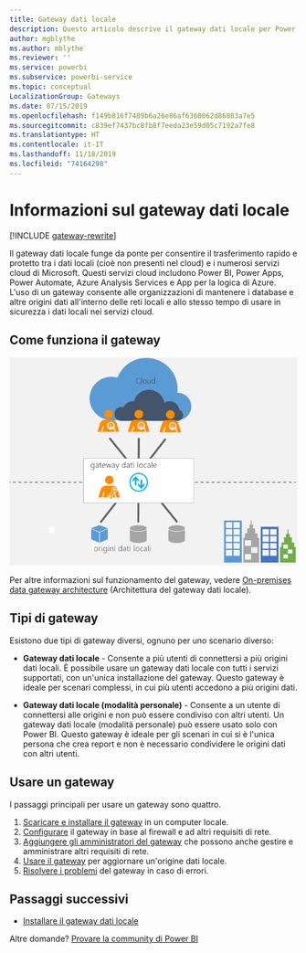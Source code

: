 ```yaml
---
title: Gateway dati locale
description: Questo articolo descrive il gateway dati locale per Power BI. È possibile usare questo gateway per usare le origini dati DirectQuery. È anche possibile usare questo gateway per aggiornare i set di dati cloud con dati locali.
author: mgblythe
ms.author: mblythe
ms.reviewer: ''
ms.service: powerbi
ms.subservice: powerbi-service
ms.topic: conceptual
LocalizationGroup: Gateways
ms.date: 07/15/2019
ms.openlocfilehash: f149b816f7489b6a26e86af6360062d86083a7e5
ms.sourcegitcommit: c839ef7437bc8fb8f7eeda23e59d05c7192a7fe8
ms.translationtype: HT
ms.contentlocale: it-IT
ms.lasthandoff: 11/18/2019
ms.locfileid: "74164298"
---
```

# <a name="what-is-an-on-premises-data-gateway"></a>Informazioni sul gateway dati locale

[!INCLUDE [gateway-rewrite](includes/gateway-rewrite.md)]

Il gateway dati locale funge da ponte per consentire il trasferimento rapido e protetto tra i dati locali (cioè non presenti nel cloud) e i numerosi servizi cloud di Microsoft. Questi servizi cloud includono Power BI, Power Apps, Power Automate, Azure Analysis Services e App per la logica di Azure. L'uso di un gateway consente alle organizzazioni di mantenere i database e altre origini dati all'interno delle reti locali e allo stesso tempo di usare in sicurezza i dati locali nei servizi cloud.

## <a name="how-the-gateway-works"></a>Come funziona il gateway

![Panoramica del gateway](media/service-gateway-onprem/on-premises-data-gateway.png)

Per altre informazioni sul funzionamento del gateway, vedere [On-premises data gateway architecture](/data-integration/gateway/service-gateway-onprem-indepth) (Architettura del gateway dati locale).

## <a name="types-of-gateways"></a>Tipi di gateway

Esistono due tipi di gateway diversi, ognuno per uno scenario diverso:

* **Gateway dati locale** - Consente a più utenti di connettersi a più origini dati locali. È possibile usare un gateway dati locale con tutti i servizi supportati, con un'unica installazione del gateway. Questo gateway è ideale per scenari complessi, in cui più utenti accedono a più origini dati.

* **Gateway dati locale (modalità personale)** - Consente a un utente di connettersi alle origini e non può essere condiviso con altri utenti. Un gateway dati locale (modalità personale) può essere usato solo con Power BI. Questo gateway è ideale per gli scenari in cui si è l'unica persona che crea report e non è necessario condividere le origini dati con altri utenti.

## <a name="use-a-gateway"></a>Usare un gateway

I passaggi principali per usare un gateway sono quattro.

1. [Scaricare e installare il gateway](/data-integration/gateway/service-gateway-install) in un computer locale.
1. [Configurare](/data-integration/gateway/service-gateway-app) il gateway in base al firewall e ad altri requisiti di rete.
1. [Aggiungere gli amministratori del gateway](/data-integration/gateway/service-gateway-manage) che possono anche gestire e amministrare altri requisiti di rete.
1. [Usare il gateway](service-gateway-sql-tutorial.md) per aggiornare un'origine dati locale.
1. [Risolvere i problemi](service-gateway-onprem-tshoot.md) del gateway in caso di errori.

## <a name="next-steps"></a>Passaggi successivi

* [Installare il gateway dati locale](/data-integration/gateway/service-gateway-install)

Altre domande? [Provare la community di Power BI](https://community.powerbi.com/)
